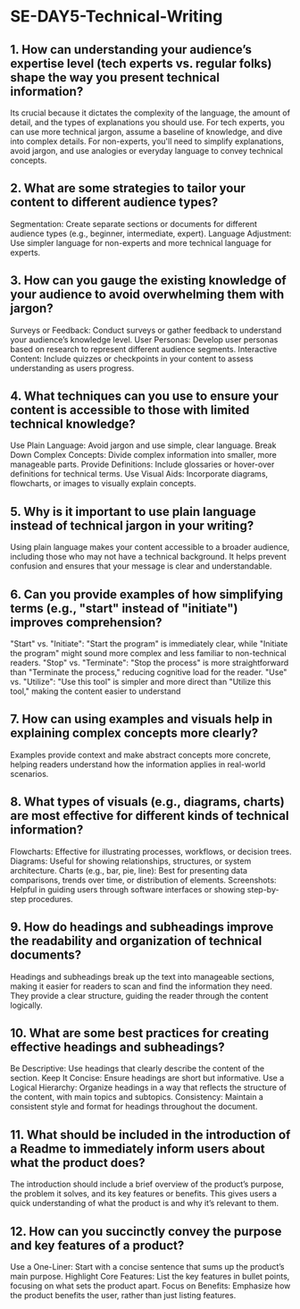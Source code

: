 # SE-DAY5-Technical-Writing
## 1. How can understanding your audience’s expertise level (tech experts vs. regular folks) shape the way you present technical information?
Its  crucial because it dictates the complexity of the language, the amount of detail, and the types of explanations you should use. For tech experts, you can use more technical jargon, assume a baseline of knowledge, and dive into complex details. For non-experts, you'll need to simplify explanations, avoid jargon, and use analogies or everyday language to convey technical concepts.

## 2. What are some strategies to tailor your content to different audience types?
Segmentation: Create separate sections or documents for different audience types (e.g., beginner, intermediate, expert).
Language Adjustment: Use simpler language for non-experts and more technical language for experts.

## 3. How can you gauge the existing knowledge of your audience to avoid overwhelming them with jargon?
Surveys or Feedback: Conduct surveys or gather feedback to understand your audience’s knowledge level.
User Personas: Develop user personas based on research to represent different audience segments.
Interactive Content: Include quizzes or checkpoints in your content to assess understanding as users progress.

## 4. What techniques can you use to ensure your content is accessible to those with limited technical knowledge?
Use Plain Language: Avoid jargon and use simple, clear language.
Break Down Complex Concepts: Divide complex information into smaller, more manageable parts.
Provide Definitions: Include glossaries or hover-over definitions for technical terms.
Use Visual Aids: Incorporate diagrams, flowcharts, or images to visually explain concepts.

## 5. Why is it important to use plain language instead of technical jargon in your writing?
Using plain language makes your content accessible to a broader audience, including those who may not have a technical background. It helps prevent confusion and ensures that your message is clear and understandable.

## 6. Can you provide examples of how simplifying terms (e.g., "start" instead of "initiate") improves comprehension?
"Start" vs. "Initiate": "Start the program" is immediately clear, while "Initiate the program" might sound more complex and less familiar to non-technical readers.
"Stop" vs. "Terminate": "Stop the process" is more straightforward than "Terminate the process," reducing cognitive load for the reader.
"Use" vs. "Utilize": "Use this tool" is simpler and more direct than "Utilize this tool," making the content easier to understand

## 7. How can using examples and visuals help in explaining complex concepts more clearly?
Examples provide context and make abstract concepts more concrete, helping readers understand how the information applies in real-world scenarios.

## 8. What types of visuals (e.g., diagrams, charts) are most effective for different kinds of technical information?
Flowcharts: Effective for illustrating processes, workflows, or decision trees.
Diagrams: Useful for showing relationships, structures, or system architecture.
Charts (e.g., bar, pie, line): Best for presenting data comparisons, trends over time, or distribution of elements.
Screenshots: Helpful in guiding users through software interfaces or showing step-by-step procedures.

## 9. How do headings and subheadings improve the readability and organization of technical documents?
Headings and subheadings break up the text into manageable sections, making it easier for readers to scan and find the information they need. They provide a clear structure, guiding the reader through the content logically.

## 10. What are some best practices for creating effective headings and subheadings?

Be Descriptive: Use headings that clearly describe the content of the section.
Keep It Concise: Ensure headings are short but informative.
Use a Logical Hierarchy: Organize headings in a way that reflects the structure of the content, with main topics and subtopics.
Consistency: Maintain a consistent style and format for headings throughout the document.

## 11. What should be included in the introduction of a Readme to immediately inform users about what the product does?
The introduction should include a brief overview of the product’s purpose, the problem it solves, and its key features or benefits. This gives users a quick understanding of what the product is and why it’s relevant to them.

## 12. How can you succinctly convey the purpose and key features of a product?
Use a One-Liner: Start with a concise sentence that sums up the product’s main purpose.
Highlight Core Features: List the key features in bullet points, focusing on what sets the product apart.
Focus on Benefits: Emphasize how the product benefits the user, rather than just listing features.
